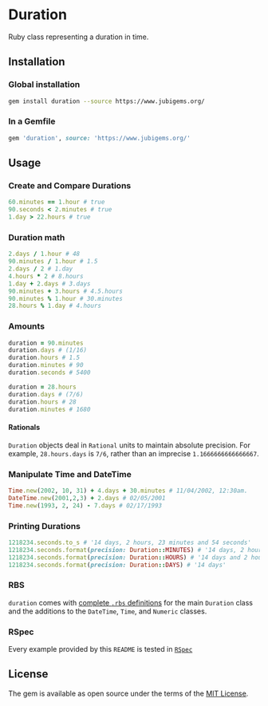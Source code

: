 # Duration

Ruby class representing a duration in time.

## Installation

### Global installation

```zsh
gem install duration --source https://www.jubigems.org/
```

### In a Gemfile

```ruby
gem 'duration', source: 'https://www.jubigems.org/'
```

## Usage

### Create and Compare Durations

```ruby
60.minutes == 1.hour # true
90.seconds < 2.minutes # true
1.day > 22.hours # true
```

### Duration math

```ruby
2.days / 1.hour # 48
90.minutes / 1.hour # 1.5
2.days / 2 # 1.day
4.hours * 2 # 8.hours
1.day + 2.days # 3.days
90.minutes + 3.hours # 4.5.hours
90.minutes % 1.hour # 30.minutes
28.hours % 1.day # 4.hours
```

### Amounts

```ruby
duration = 90.minutes
duration.days # (1/16)
duration.hours # 1.5
duration.minutes # 90
duration.seconds # 5400

duration = 28.hours
duration.days # (7/6)
duration.hours # 28
duration.minutes # 1680
```

#### Rationals

`Duration` objects deal in `Rational` units to maintain absolute precision.  For example, `28.hours.days` is `7/6`, rather than an imprecise `1.1666666666666667`.

### Manipulate Time and DateTime

```ruby
Time.new(2002, 10, 31) + 4.days + 30.minutes # 11/04/2002, 12:30am.
DateTime.new(2001,2,3) + 2.days # 02/05/2001
Time.new(1993, 2, 24) - 7.days # 02/17/1993
```

### Printing Durations

```ruby
1218234.seconds.to_s # '14 days, 2 hours, 23 minutes and 54 seconds'
1218234.seconds.format(precision: Duration::MINUTES) # '14 days, 2 hours and 23 minutes'
1218234.seconds.format(precision: Duration::HOURS) # '14 days and 2 hours'
1218234.seconds.format(precision: Duration::DAYS) # '14 days'
```

### RBS

`duration` comes with [complete `.rbs` definitions](https://github.com/jubishop/duration/tree/master/sig) for the main `Duration` class and the additions to the `DateTime`, `Time`, and `Numeric` classes.

### RSpec

Every example provided by this `README` is tested in [`RSpec`](https://github.com/jubishop/duration/tree/master/spec)

## License

The gem is available as open source under the terms of the [MIT License](https://opensource.org/licenses/MIT).
